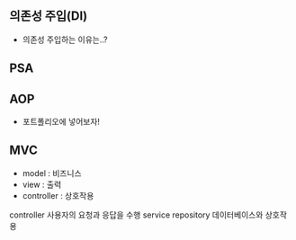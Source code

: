 ## 의존성 주입(DI)
- 의존성 주입하는 이유는..?


## PSA

## AOP
- 포트폴리오에 넣어보자!

## MVC
- model : 비즈니스
- view : 출력
- controller : 상호작용

controller 사용자의 요청과 응답을 수행
service 
repository 데이터베이스와 상호작용
